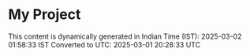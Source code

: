 # My Project

This content is dynamically generated in Indian Time (IST): 2025-03-02 01:58:33 IST
Converted to UTC: 2025-03-01 20:28:33 UTC
